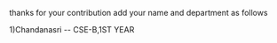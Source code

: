 thanks for your contribution
add your name and department as follows

1)Chandanasri -- CSE-B,1ST YEAR
